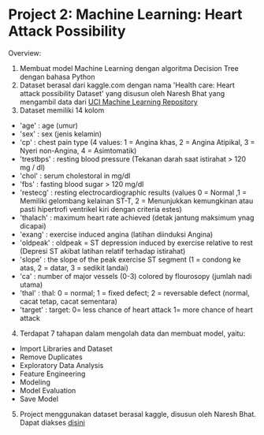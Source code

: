 # Project 2: Machine Learning: Heart Attack Possibility

Overview:
1. Membuat model Machine Learning dengan algoritma Decision Tree dengan bahasa Python
2. Dataset berasal dari kaggle.com dengan nama 'Health care: Heart attack possibility Dataset' yang disusun oleh Naresh Bhat yang mengambil data dari [UCI Machine Learning Repository](https://archive.ics.uci.edu/ml/datasets/Heart+Disease)
3. Dataset memiliki 14 kolom
- 'age' : age (umur)
- 'sex' : sex (jenis kelamin)
- 'cp' : chest pain type (4 values: 1 = Angina khas, 2 = Angina Atipikal, 3 = Nyeri non-Angina, 4 = Asimtomatik)
- 'trestbps' : resting blood pressure (Tekanan darah saat istirahat > 120 mg / dl)
- 'chol' : serum cholestoral in mg/dl
- 'fbs' : fasting blood sugar > 120 mg/dl
- 'restecg' : resting electrocardiographic results (values 0 = Normal ,1 = Memiliki gelombang kelainan ST-T, 2 = Menunjukkan kemungkinan atau pasti hipertrofi ventrikel kiri dengan criteria estes)
- 'thalach' : maximum heart rate achieved (detak jantung maksimum ynag dicapai)
- 'exang' : exercise induced angina (latihan diinduksi Angina)
- 'oldpeak' : oldpeak = ST depression induced by exercise relative to rest (Depresi ST akibat latihan relatif terhadap istirahat)
- 'slope' : the slope of the peak exercise ST segment (1 = condong ke atas, 2 = datar, 3 = sedikit landai)
- 'ca' : number of major vessels (0-3) colored by flourosopy (jumlah nadi utama)
- 'thal' : thal: 0 = normal; 1 = fixed defect; 2 = reversable defect (normal, cacat tetap, cacat sementara)
- 'target' : target: 0= less chance of heart attack 1= more chance of heart attack

4. Terdapat 7 tahapan dalam mengolah data dan membuat model, yaitu:
- Import Libraries and Dataset
- Remove Duplicates
- Exploratory Data Analysis
- Feature Engineering
- Modeling
- Model Evaluation
- Save Model
5. Project menggunakan dataset berasal kaggle, disusun oleh Naresh Bhat. Dapat diakses [disini](https://www.kaggle.com/nareshbhat/health-care-data-set-on-heart-attack-possibility)
